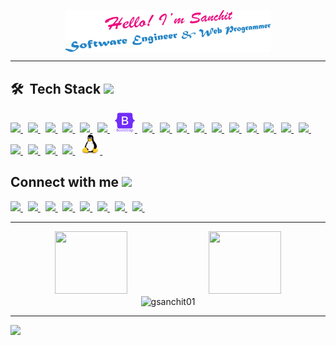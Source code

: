 <p  align="center">
<img align="center" src="./banner.png" alt="gsanchit01" width=65% height=65%/>
</p>

---
<!--
**gsanchit01/gsanchit01** is a ✨ _special_ ✨ repository because its `README.md` (this file) appears on your GitHub profile.

Here are some ideas to get you started:

- 🔭 I’m currently working on ...
- 🌱 I’m currently learning ...
- 👯 I’m looking to collaborate on ...
- 🤔 I’m looking for help with ...
- 💬 Ask me about ...
- 📫 How to reach me: ...
- 😄 Pronouns: ...
- ⚡ Fun fact: ...
-->

<h2>🛠 &nbsp;Tech Stack
<img src = "https://media2.giphy.com/media/QssGEmpkyEOhBCb7e1/giphy.gif?cid=ecf05e47a0n3gi1bfqntqmob8g9aid1oyj2wr3ds3mg700bl&rid=giphy.gif" height = 25px></h2>
<a href= # > <img width ='32px' src ='https://raw.githubusercontent.com/rahulbanerjee26/githubAboutMeGenerator/main/icons/c.svg'> </a>&nbsp
<a href= https://www.cplusplus.com > <img width ='32px' src ='https://raw.githubusercontent.com/rahulbanerjee26/githubAboutMeGenerator/main/icons/cpp.svg'> </a> &nbsp
<a href= https://www.python.org/ > <img width ='32px' src ='https://raw.githubusercontent.com/rahulbanerjee26/githubAboutMeGenerator/main/icons/python.svg'> </a>&nbsp
<a href= https://www.java.com/ > <img width ='32px' src ='https://raw.githubusercontent.com/rahulbanerjee26/githubAboutMeGenerator/main/icons/java.svg'> </a>&nbsp
<a href= # > <img width ='32px' src ='https://raw.githubusercontent.com/rahulbanerjee26/githubAboutMeGenerator/main/icons/html.svg'> </a>&nbsp
<a href= # > <img width ='32px' src ='https://raw.githubusercontent.com/rahulbanerjee26/githubAboutMeGenerator/main/icons/css.svg'> </a> &nbsp
<a href= https://getbootstrap.com > <img width ='32px' src ='https://raw.githubusercontent.com/devicons/devicon/master/icons/bootstrap/bootstrap-plain-wordmark.svg'> </a> &nbsp
<a href= # > <img width ='32px' src ='https://raw.githubusercontent.com/rahulbanerjee26/githubAboutMeGenerator/main/icons/javascript.svg'> </a>&nbsp
<a href= https://www.php.net/ > <img width ='32px' src ='https://www.vectorlogo.zone/logos/php/php-icon.svg'> </a>&nbsp
<a href= https://angular.io/ > <img width ='32px' src ='https://raw.githubusercontent.com/rahulbanerjee26/githubAboutMeGenerator/main/icons/angularjs.svg'> </a> &nbsp
<a href= https://reactjs.org/ > <img width ='32px' src ='https://raw.githubusercontent.com/rahulbanerjee26/githubAboutMeGenerator/main/icons/reactjs.svg'> </a>&nbsp
<a href= https://nodejs.org/ > <img width ='32px' src ='https://raw.githubusercontent.com/rahulbanerjee26/githubAboutMeGenerator/main/icons/nodejs.svg'> </a>&nbsp
<a href= https://www.mysql.com/ > <img width ='32px' src ='https://raw.githubusercontent.com/rahulbanerjee26/githubAboutMeGenerator/main/icons/mysql.svg'> </a> &nbsp
<a href= https://www.mongodb.com/ > <img width ='32px' src ='https://raw.githubusercontent.com/rahulbanerjee26/githubAboutMeGenerator/main/icons/mongodb.svg'> </a> &nbsp
<a href= https://git-scm.com/ > <img width ='32px' src ='https://raw.githubusercontent.com/rahulbanerjee26/githubAboutMeGenerator/main/icons/git.svg'> </a> &nbsp
<a href= https://github.com/ > <img width ='32px' src ='https://raw.githubusercontent.com/rahulbanerjee26/githubAboutMeGenerator/main/icons/github.svg'> </a> &nbsp
<a href= https://www.tensorflow.org/ > <img width ='32px' src ='https://raw.githubusercontent.com/rahulbanerjee26/githubAboutMeGenerator/main/icons/tensorflow.svg'> </a> &nbsp
<a href= https://opencv.org/ > <img width ='32px' src ='https://raw.githubusercontent.com/rahulbanerjee26/githubAboutMeGenerator/main/icons/opencv.svg'> </a> &nbsp
<a href= https://scikit-learn.org/ > <img width ='32px' src ='https://raw.githubusercontent.com/rahulbanerjee26/githubAboutMeGenerator/main/icons/scikit.svg'> </a> &nbsp
<a href= https://pytorch.org/ > <img width ='32px' src ='https://raw.githubusercontent.com/rahulbanerjee26/githubAboutMeGenerator/main/icons/pytorch.svg'> </a> &nbsp
<a href= https://cloud.google.com/ > <img width ='32px' src ='https://www.vectorlogo.zone/logos/google_cloud/google_cloud-icon.svg'> </a> &nbsp
<a href= https://www.linux.org/ > <img width ='32px' src ='https://raw.githubusercontent.com/devicons/devicon/master/icons/linux/linux-original.svg'> </a> &nbsp
</p>

<h2> Connect with me <img src='https://raw.githubusercontent.com/ShahriarShafin/ShahriarShafin/main/Assets/handshake.gif' height=25px> </h2>
<a href= https://www.facebook.com/profile.php?id=100008764361549 > <img width ='32px' src ='https://raw.githubusercontent.com/rahulbanerjee26/githubAboutMeGenerator/main/icons/facebook.svg'> </a>&nbsp
<a href= https://www.instagram.com/sanchitgupta0101/ > <img width ='32px' src ='https://raw.githubusercontent.com/rahulbanerjee26/githubAboutMeGenerator/main/icons/instagram.svg'> </a> &nbsp
<a href= https://www.linkedin.com/in/sanchit-gupta-118b50197/ > <img width ='32px' src ='https://raw.githubusercontent.com/rahulbanerjee26/githubAboutMeGenerator/main/icons/linked-in-alt.svg'> </a>&nbsp
<a href= https://twitter.com/gsanchit01 > <img width ='32px' src ='https://raw.githubusercontent.com/rahulbanerjee26/githubAboutMeGenerator/main/icons/twitter.svg'> </a>&nbsp
<a href= https://www.kaggle.com/sanchitgupta0101 > <img width ='32px' src ='https://raw.githubusercontent.com/rahulbanerjee26/githubAboutMeGenerator/main/icons/kaggle.svg'> </a>&nbsp
<a href= https://medium.com/@sanchitgupta0101 > <img width ='32px' src ='https://raw.githubusercontent.com/rahulbanerjee26/githubAboutMeGenerator/main/icons/medium.svg'> </a> &nbsp
<a href= https://github.com/gsanchit01 > <img width ='32px' src ='https://raw.githubusercontent.com/rahulbanerjee26/githubAboutMeGenerator/main/icons/github.svg'> </a>&nbsp
<a href= mailto:sanchitgupta0101@gmail.com > <img width ='32px' src ='https://www.vectorlogo.zone/logos/gmail/gmail-icon.svg'> </a>&nbsp

---

<p  align="center">
  <img width="48%" height="100px" src="https://github-readme-stats.vercel.app/api?username=gsanchit01&show_icons=true&theme=onedark" />
  <img width="48%" height="100px" src="https://github-readme-streak-stats.herokuapp.com/?user=gsanchit01&theme=onedark" />
<img align="center" height="100px" src="https://github-readme-stats.vercel.app/api/top-langs?username=gsanchit01&show_icons=true&locale=en&layout=compact&theme=onedark" alt="gsanchit01" />

</p>

---


![](https://estruyf-github.azurewebsites.net/api/VisitorHit?user=gsanchit01&repo=gsanchit01&countColor=%237B1E7A)
